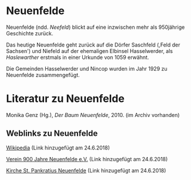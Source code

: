 # Neuenfelde

Neuenfelde (ndd. *Neefeld*) blickt auf eine inzwischen mehr als 950jährige Geschichte
zurück.

Das heutige Neuenfelde geht zurück auf die Dörfer Saschfeld (,Feld der Sachsen') und Niefeld
auf der ehemaligen Elbinsel Hasselwerder, als *Haslewarther* erstmals in
einer Urkunde von 1059 erwähnt.

Die Gemeinden Hasselwerder und Nincop wurden im Jahr 1929 zu Neuenfelde zusammengefügt.

# Literatur zu Neuenfelde

Monika Genz (Hg.), *Der Baum Neuenfelde*, 2010. (im Archiv vorhanden)

## Weblinks zu Neuenfelde
[Wikipedia](https://de.wikipedia.org/wiki/Hamburg-Neuenfelde) (Link hinzugefügt am 24.6.2018)

[Verein 900 Jahre Neuenfelde e.V.](http://900jahreneuenfelde.de/) (Link hinzugefügt am 24.6.2018)

[Kirche St. Pankratius Neuenfelde](https://kirchesuederelbe.de/neuenfelde/) (Link hinzugefügt am 24.6.2018)
